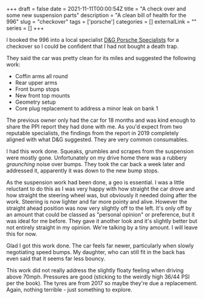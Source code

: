 +++ 
draft = false
date = 2021-11-11T00:00:54Z
title = "A check over and some new suspension parts"
description = "A clean bill of health for the 996"
slug = "checkover" 
tags = ['porsche']
categories = []
externalLink = ""
series = []
+++

I booked the 996 into a local specialist [D&G Porsche Specialists](http://www.dg-porsche.co.uk/) for a checkover so I could be confident that I had not bought a death trap.

They said the car was pretty clean for its miles and suggested the following work:
- Coffin arms all round
- Rear upper arms
- Front bump stops
- New front top mounts
- Geometry setup
- Core plug replacement to address a minor leak on bank 1

The previous owner only had the car for 18 months and was kind enough to share the PPI report they had done with me. As you'd expect from two reputable specialists, the findings from the report in 2019 completely aligned with what D&G suggested. They are very common consumables.

I had this work done. Squeaks, grumbles and scrapes from the suspension were mostly gone. Unfortunately on my drive home there was a rubbery _graunching_ noise over bumps. They took the car back a week later and addressed it, apparently it was down to the new bump stops.

As the suspension work had been done, a geo is essential. I was a little reluctant to do this as I was very happy with how straight the car drove and how straight the steering wheel was, but obviously it needed doing after the work. Steering is now lighter and far more pointy and alive. However the straight ahead position was now very slightly off to the left. It's only off by an amount that could be classed as "personal opinion" or preference, but it was ideal for me before. They gave it another look and it's slightly better but not entirely straight in my opinion. We're talking by a tiny amount. I will leave this for now.

Glad I got this work done. The car feels far newer, particularly when slowly negotiating speed bumps. My daughter, who can still fit in the back has even said that it seems far less bouncy.

This work did not really address the slightly floaty feeling when driving above 70mph. Pressures are good (sticking to the weirdly high 36/44 PSI per the book). The tyres are from 2017 so maybe they're due a replacement. Again, nothing terrible - just something to explore.